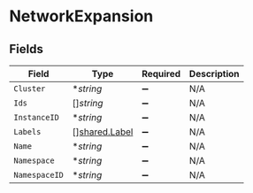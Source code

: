 # NetworkExpansion


## Fields

| Field                                                 | Type                                                  | Required                                              | Description                                           |
| ----------------------------------------------------- | ----------------------------------------------------- | ----------------------------------------------------- | ----------------------------------------------------- |
| `Cluster`                                             | **string*                                             | :heavy_minus_sign:                                    | N/A                                                   |
| `Ids`                                                 | []*string*                                            | :heavy_minus_sign:                                    | N/A                                                   |
| `InstanceID`                                          | **string*                                             | :heavy_minus_sign:                                    | N/A                                                   |
| `Labels`                                              | [][shared.Label](../../../pkg/models/shared/label.md) | :heavy_minus_sign:                                    | N/A                                                   |
| `Name`                                                | **string*                                             | :heavy_minus_sign:                                    | N/A                                                   |
| `Namespace`                                           | **string*                                             | :heavy_minus_sign:                                    | N/A                                                   |
| `NamespaceID`                                         | **string*                                             | :heavy_minus_sign:                                    | N/A                                                   |